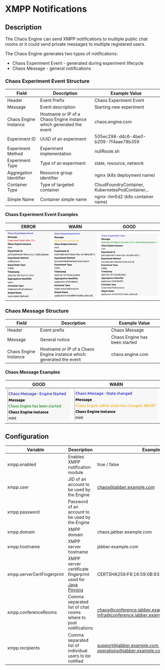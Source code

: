 # XMPP Notifications

## Description

The Chaos Engine can send XMPP notifications to multiple public chat rooms or it could send private messages to multiple registered users.

The Chaos Engine generates two types of notifications:

- Chaos Experiment Event - generated during experiment lifecycle
- Chaos Message - general notifications 

    
### Chaos Experiment Event Structure

| Field | Description | Example Value |
| --- | --- | --- |
| Header | Event Prefix | Chaos Experiment Event |
| Message | Event description | Starting new experiment |
| Chaos Engine Instance | Hostname or IP of a Chaos Engine instance which generated the event | chaos.engine.com |
| Experiment ID | UUID of an experiment | 505ec298-d4c6-4be0-b209-7f4aae78b359 |
| Experiment Method | Experiment implementation | nullRoute.sh |
| Experiment Type | Type of an experiment | state, resource, network |
| Aggregation Identifier | Resource group identifier | nginx (k8s deployment name)|
| Container Type | Type of targeted container | CloudFoundryContainer, KubernetesPodContainer,.. |
| Simple Name | Container simple name |  ngnix-hm5d2 (k8s container name)  |

#### Chaos Experiment Event Examples

| ERROR | WARN | GOOD |
| --- | --- | --- |
| ![Error](../../images/xmpp/notifications/event_error.jpg) |![Warning](../../images/xmpp/notifications/event_warn.jpg)| ![Good](../../images/xmpp/notifications/event_good.jpg) |

### Chaos Message Structure

| Field | Description | Example Value |
| --- | --- | --- |
| Header | Event prefix | Chaos Message |
| Message | General notice | Chaos Engine has been started |
| Chaos Engine Instance | Hostname or IP of a Chaos Engine instance which generated the event | chaos.engine.com |

#### Chaos Message Examples

| GOOD | WARN |
| --- | --- |
| ![Error](../../images/xmpp/notifications/message_good.jpg) |![Warning](../../images/xmpp/notifications/message_warn.jpg)| 

     
## Configuration
 | Variable | Description | Example Value | Default |
 | --- | --- | --- | --- |
 | xmpp.enabled | Enables XMPP notification module | true / false | false |
 | xmpp.user | JID of an account to be used by the Engine | chaos@jabber.example.com | None |
 | xmpp.password | Password of an account to be used by the Engine |  | None |
 | xmpp.domain | XMPP domain  | chaos.jabber.example.com | None |
 | xmpp.hostname | XMPP server hostname | jabber.example.com | None | 
 | xmpp.serverCertFingerprint | XMPP server certificate fingerprint used for [Java Pinning](https://github.com/Flowdalic/java-pinning) | CERTSHA256:F9:16:59:0B:93:72:66:A4:9A:DB:DF:2A:7F.... | None |
 | xmpp.conferenceRooms | Comma separated list of chat rooms where to post notifications | chaos@conference.jabber.example.com, infra@conference.jabber.example.com | None |
 | xmpp.recipients | Comma separated list of individual users to be notified | support@jabber.example.com, operations@jabber.example.com | None |
 